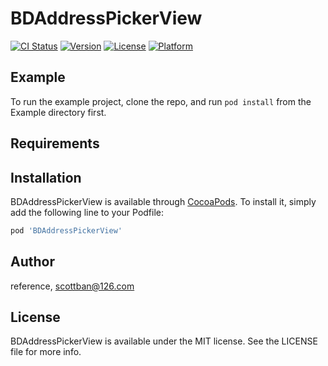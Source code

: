 # BDAddressPickerView

[![CI Status](https://img.shields.io/travis/reference/BDAddressPickerView.svg?style=flat)](https://travis-ci.org/reference/BDAddressPickerView)
[![Version](https://img.shields.io/cocoapods/v/BDAddressPickerView.svg?style=flat)](https://cocoapods.org/pods/BDAddressPickerView)
[![License](https://img.shields.io/cocoapods/l/BDAddressPickerView.svg?style=flat)](https://cocoapods.org/pods/BDAddressPickerView)
[![Platform](https://img.shields.io/cocoapods/p/BDAddressPickerView.svg?style=flat)](https://cocoapods.org/pods/BDAddressPickerView)

## Example

To run the example project, clone the repo, and run `pod install` from the Example directory first.

## Requirements

## Installation

BDAddressPickerView is available through [CocoaPods](https://cocoapods.org). To install
it, simply add the following line to your Podfile:

```ruby
pod 'BDAddressPickerView'
```

## Author

reference, scottban@126.com

## License

BDAddressPickerView is available under the MIT license. See the LICENSE file for more info.

